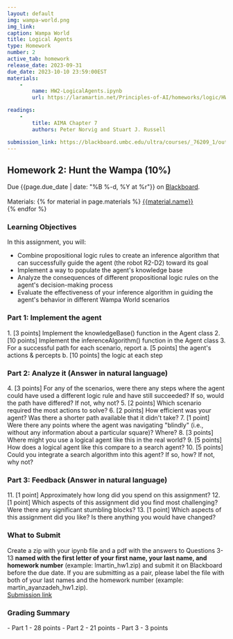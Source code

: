 ```yaml
---
layout: default
img: wampa-world.png
img_link: 
caption: Wampa World
title: Logical Agents
type: Homework
number: 2
active_tab: homework
release_date: 2023-09-31
due_date: 2023-10-10 23:59:00EST
materials:
    - 
        name: HW2-LogicalAgents.ipynb
        url: https://laramartin.net/Principles-of-AI/homeworks/logic/HW2-LogicalAgents.ipynb

readings:
    -
        title: AIMA Chapter 7
        authors: Peter Norvig and Stuart J. Russell

submission_link: https://blackboard.umbc.edu/ultra/courses/_76209_1/outline/assessment/test/_6357099_1?courseId=_76209_1
---
```


<h2>Homework 2: Hunt the Wampa (10%)</h2>

<div class="alert alert-warning" markdown="1">
Due {{page.due_date | date: "%B %-d, %Y at %r"}}
on <a href="{{page.submission_link}}">Blackboard</a>.<br><br>
Materials: 
{% for material in page.materials %}
<a href="{{material.url}}">{{material.name}}</a><br>
{% endfor %}

</div>


<h3>Learning Objectives</h3>
In this assignment, you will:
<ul>
    <li>
    Combine propositional logic rules to create an inference algorithm that can successfully guide the agent (the robot R2-D2) toward its goal</li>
    <li>Implement a way to populate the agent's knowledge base
   <li> Analyze the consequences of different propositional logic rules on the agent's decision-making process</li>
   <li> Evaluate the effectiveness of your inference algorithm in guiding the agent's behavior in different Wampa World scenarios</li>
</ul>

<h3>Part 1: Implement the agent</h3>
1.    [3 points] Implement the knowledgeBase() function in the Agent class
2.    [10 points] Implement the inferenceAlgorithm() function in the Agent class
3.    For a successful path for each scenario, report
      a. [5 points] the agent's actions & percepts
      b. [10 points] the logic at each step

<h3>Part 2: Analyze it (Answer in natural language)</h3>
4. [3 points] For any of the scenarios, were there any steps where the agent could have used a different logic rule and have still succeeded? If so, would the path have differed? If not, why not?
5. [2 points] Which scenario required the most actions to solve?
6. [2 points] How efficient was your agent? Was there a shorter path available that it didn't take?
7. [1 point] Were there any points where the agent was navigating "blindly" (i.e., without any information about a particular square)? Where?
8. [3 points] Where might you use a logical agent like this in the real world?
9. [5 points] How does a logical agent like this compare to a search agent?
10. [5 points] Could you integrate a search algorithm into this agent? If so, how? If not, why not?

<h3>Part 3: Feedback (Answer in natural language)</h3>
11. [1 point] Approximately how long did you spend on this assignment?
12. [1 point] Which aspects of this assignment did you find most challenging? Were there any significant stumbling blocks?
13. [1 point] Which aspects of this assignment did you like? Is there anything you would have changed?

 
<h3> What to Submit </h3>
   Create a zip with your ipynb file and a pdf with the answers to Questions 3-13 <b> named with the first letter of your first name, your last name, and homework number</b> (example: lmartin_hw1.zip) and submit it on Blackboard before the due date. If you are submitting as a pair, please label the file with both of your last names and the homework number (example: martin_ayanzadeh_hw1.zip).
    <br>
    <a href="{{page.submission_link}}">Submission link</a>
  


<div class="alert alert-warning" markdown="1">
<h3> Grading Summary</h3>
- Part 1 - 28 points
- Part 2 - 21 points
- Part 3 - 3 points

</div>




